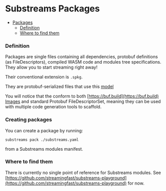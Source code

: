 # Substreams Packages

* [Packages](packages.md#packages)
  * [Definition](packages.md#definition)
  * [Where to find them](packages.md#where-to-find-them)

### Definition

Packages are single files containing all dependencies, protobuf definitions (as FileDescriptors), compiled WASM code and modules tree specifications. They allow you to start streaming right away!

Their conventional extension is `.spkg`.

They are protobuf-serialized files that use this [model](../../proto/sf/substreams/v1/package.proto)

You will notice that the conform to both [https://buf.build](https://buf.build) [Images](https://docs.buf.build/reference/images) and standard Protobuf FileDescriptorSet, meaning they can be used with multiple code generation tools to scaffold.

### Creating packages

You can create a package by running:

```
substreams pack ./substreams.yaml
```

from a Substreams modules manifest.

### Where to find them

There is currently no single point of reference for Substreams modules. See [https://github.com/streamingfast/substreams-playground](https://github.com/streamingfast/substreams-playground) for now.
